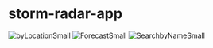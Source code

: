 # storm-radar-app
![byLocationSmall](https://user-images.githubusercontent.com/61079434/123315200-15342580-d549-11eb-8611-544127ed0126.jpg)
![ForecastSmall](https://user-images.githubusercontent.com/61079434/123315231-1ebd8d80-d549-11eb-839c-62d5fbe4a1fb.jpg)
![SearchbyNameSmall](https://user-images.githubusercontent.com/61079434/123315238-20875100-d549-11eb-8275-155280823d50.jpg)

